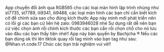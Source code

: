 App chuyển đổi ảnh qua RGB565 cho các loại màn hình lập trình nhúng như st7735, st7789, ili9341, ili9488, các loại màn hình
các bạn chỉ cần biết kích cỡ để chỉnh sửa sao cho đúng kích thước
App này mình mới phát triển nên có lỗi gì các bạn cứ liên hệ zalo: 0983946028 nhé 
Sư dụng rất dễ nên bạn cứ việc chọn ảnh rồi chỉnh kích thước các bạn cần rồi chọn chỗ cho nó lưu vào đâu các bạn thấy tiện nhé!!
App này bản quyền by Bachjcha ®
Nếu các bạn dùng ok thì lên tiktok quay rồi tag mình vào bạn tag như sau: @Nhan.vt.code.17
Chúc các bạn trải nghiệm vui vẻ!!
